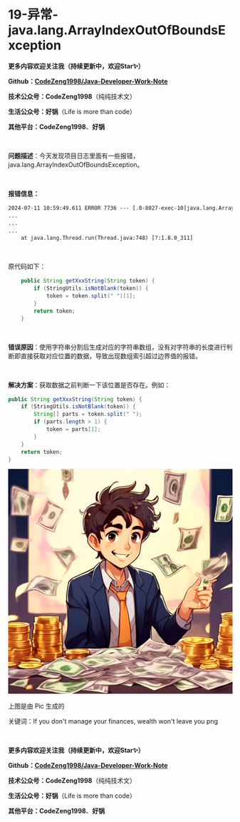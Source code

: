 # 19-异常-java.lang.ArrayIndexOutOfBoundsException



**更多内容欢迎关注我（持续更新中，欢迎Star✨）**

**Github：[CodeZeng1998/Java-Developer-Work-Note](https://github.com/CodeZeng1998/Java-Developer-Work-Note)**

**技术公众号：CodeZeng1998**（纯纯技术文）

**生活公众号：好锅**（Life is more than code）

**其他平台：CodeZeng1998**、**好锅**



<br/>



**问题描述**：今天发现项目日志里面有一些报错，java.lang.ArrayIndexOutOfBoundsException。



<br/>

**报错信息：**

```txt
2024-07-11 10:59:49.611 ERROR 7736 --- [.0-8027-exec-10]java.lang.ArrayIndexOutOfBoundsException: 1
...
...
...
	at java.lang.Thread.run(Thread.java:748) [?:1.8.0_311]
```



<br/>

原代码如下：

```java
    public String getXxxString(String token) {
        if (StringUtils.isNotBlank(token)) {
            token = token.split(" ")[1];
        }
        return token;
    }
```





<br/>

**错误原因**：使用字符串分割后生成对应的字符串数组，没有对字符串的长度进行判断即直接获取对应位置的数据，导致出现数组索引超过边界值的报错。



<br/>

**解决方案**：获取数据之前判断一下该位置是否存在。例如：

```java
public String getXxxString(String token) {
    if (StringUtils.isNotBlank(token)) {
        String[] parts = token.split(" ");
        if (parts.length > 1) {
            token = parts[1];
        }
    }
    return token;
}
```





![](https://github.com/CodeZeng1998/Java-Developer-Work-Note/blob/main/Exception&Error/image/19-%E5%BC%82%E5%B8%B8-java.lang.ArrayIndexOutOfBoundsException.png?raw=true)

上图是由 Pic 生成的

关键词：If you don't manage your finances, wealth won't leave you png

<br/>



**更多内容欢迎关注我（持续更新中，欢迎Star✨）**

**Github：[CodeZeng1998/Java-Developer-Work-Note](https://github.com/CodeZeng1998/Java-Developer-Work-Note)**

**技术公众号：CodeZeng1998**（纯纯技术文）

**生活公众号：好锅**（Life is more than code）

**其他平台：CodeZeng1998**、**好锅**





